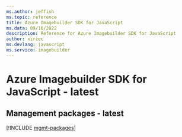```yaml
---
ms.author: jeffish
ms.topic: reference
title: Azure Imagebuilder SDK for JavaScript
ms.data: 09/16/2022
description: Reference for Azure Imagebuilder SDK for JavaScript
author: xirzec
ms.devlang: javascript
ms.service: imagebuilder
---
```

# Azure Imagebuilder SDK for JavaScript - latest

## Management packages - latest
[!INCLUDE [mgmt-packages](imagebuilder-mgmt-index.md)]